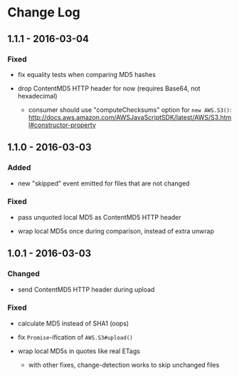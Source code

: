 # Change Log


## 1.1.1 - 2016-03-04


### Fixed

- fix equality tests when comparing MD5 hashes

- drop ContentMD5 HTTP header for now (requires Base64, not hexadecimal)

    - consumer should use "computeChecksums" option for `new AWS.S3()`: http://docs.aws.amazon.com/AWSJavaScriptSDK/latest/AWS/S3.html#constructor-property


## 1.1.0 - 2016-03-03


### Added

- new "skipped" event emitted for files that are not changed


### Fixed

- pass unquoted local MD5 as ContentMD5 HTTP header

- wrap local MD5s once during comparison, instead of extra unwrap


## 1.0.1 - 2016-03-03


### Changed

- send ContentMD5 HTTP header during upload


### Fixed

- calculate MD5 instead of SHA1 (oops)

- fix `Promise`-ification of `AWS.S3#upload()`

- wrap local MD5s in quotes like real ETags

    - with other fixes, change-detection works to skip unchanged files
